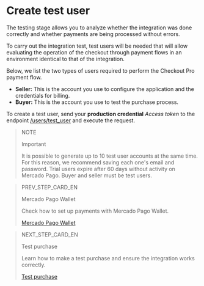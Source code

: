 # Create test user
 
The testing stage allows you to analyze whether the integration was done correctly and whether payments are being processed without errors.
 
To carry out the integration test, test users will be needed that will allow evaluating the operation of the checkout through payment flows in an environment identical to that of the integration.
 
Below, we list the two types of users required to perform the Checkout Pro payment flow.
 
* **Seller:** This is the account you use to configure the application and the credentials for billing.
* **Buyer:** This is the account you use to test the purchase process.
 
To create a test user, send your **production credential** _Access token_ to the endpoint [/users/test_user](https://www.mercadopago[FAKER][URL][DOMAIN]/developers/en/reference/test_user/_users_test_user/post) and execute the request.
 
> NOTE
>
> Important
>
> It is possible to generate up to 10 test user accounts at the same time. For this reason, we recommend saving each one's email and password. Trial users expire after 60 days without activity on Mercado Pago. Buyer and seller must be test users.

> PREV_STEP_CARD_EN
>
> Mercado Pago Wallet   
>
> Check how to set up payments with Mercado Pago Wallet. 
>
> [Mercado Pago Wallet](/developers/en/docs/checkout-pro/checkout-customization/mp-wallet)

> NEXT_STEP_CARD_EN
>
> Test purchase
>
> Learn how to make a test purchase and ensure the integration works correctly.  
>
> [Test purchase](/developers/en/docs/checkout-pro/integration-test/test-purchase)